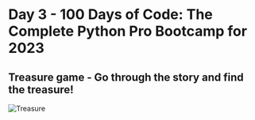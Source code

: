 # Day 3 - 100 Days of Code: The Complete Python Pro Bootcamp for 2023

## Treasure game - Go through the story and find the treasure!

![Treasure](https://images.rawpixel.com/image_800/cHJpdmF0ZS9sci9pbWFnZXMvd2Vic2l0ZS8yMDIzLTA5L3Jhd3BpeGVsX29mZmljZV8zM190cmVhc3VyZV9jaGVzdF9fdmFsdWVfc3R1ZHlfX2lzb2xhdGVkX29uX3doaV9hYTgzNzYzYi1hZjYzLTRhZTQtYWE0Ny00NTM3MzUyOWVjNzlfMS5qcGc.jpg)
